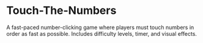 # Touch-The-Numbers
A fast-paced number-clicking game where players must touch numbers in order as fast as possible. Includes difficulty levels, timer, and visual effects.
